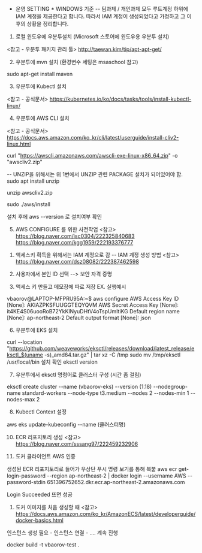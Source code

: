 * 운영 SETTING * WINDOWS 기준
-- 팀과제 / 개인과제 모두 루트계정 하위에 IAM 계정을 제공한다고 합니다. 
따라서 IAM 계정이 생성되었다고 가정하고 그 이후의 상황을 정리합니다. 

1. 로컬 윈도우에 우분투설치 (Microsoft 스토어에 윈도우용 우분투 설치) 

<참고 - 우분투 패키지 관리 툴> http://taewan.kim/tip/apt-apt-get/ 

2. 우분투에 mvn 설치 (환경변수 세팅은 msaschool 참고)

sudo apt-get install maven

3. 우분투에 Kubectl 설치

<참고 - 공식문서> https://kubernetes.io/ko/docs/tasks/tools/install-kubectl-linux/ 

4. 우분투에 AWS CLI 설치

<참고 - 공식문서> https://docs.aws.amazon.com/ko_kr/cli/latest/userguide/install-cliv2-linux.html

curl "https://awscli.amazonaws.com/awscli-exe-linux-x86_64.zip" -o "awscliv2.zip"

-- UNZIP을 위해서는 위 1번에서 UNZIP 관련 PACKAGE 설치가 되어있어야 함.
sudo apt install unzip

unzip awscliv2.zip

sudo ./aws/install

설치 후에 aws --version 로 설치여부 확인

5. AWS CONFIGURE 를 위한 사전작업
<참고> https://blog.naver.com/isc0304/222325840683
       https://blog.naver.com/kgg1959/222193376777

1) 액세스키 획득을 위해서는 IAM 계정으로 감
-- IAM 계정 생성 방법 
<참고> https://blog.naver.com/dsz08082/222387462598


2) 사용자에서 본인 ID 선택 --> 보안 자격 증명
3) 액세스 키 만들고 메모장에 따로 저장 
EX. 실행예시

vbaorov@LAPTOP-MFPRU95A:~$ aws configure
AWS Access Key ID [None]: AKIAZPKSFUUGGTEQYQVM
AWS Secret Access Key [None]: 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
Default region name [None]: ap-northeast-2
Default output format [None]: json


6. 우분투에 EKS 설치 

curl --location "https://github.com/weaveworks/eksctl/releases/download/latest_release/eksctl_$(uname -s)_amd64.tar.gz" | tar xz -C /tmp
sudo mv /tmp/eksctl /usr/local/bin
설치 확인
eksctl version

7. 우분투에서 eksctl 명령어로 클러스터 구성 (시간 좀 걸림)

eksctl create cluster --name (vbaorov-eks) --version (1.18) --nodegroup-name standard-workers --node-type t3.medium --nodes 2 --nodes-min 1 --nodes-max 2

8. Kubectl Context 설정

aws eks update-kubeconfig --name (클러스터명)

10. ECR 리포지토리 생성
<참고> https://blog.naver.com/sssang97/222459232906 

11. 도커 클라이언트 AWS 인증

생성된 ECR 리포지토리로 들어가 우상단 푸시 명령 보기를 통해 복붙
aws ecr get-login-password --region ap-northeast-2 | docker login --username AWS --password-stdin 651396752652.dkr.ecr.ap-northeast-2.amazonaws.com

Login Succeeded 뜨면 성공

1) 도커 이미지를 처음 생성할 때
<참고> https://docs.aws.amazon.com/ko_kr/AmazonECS/latest/developerguide/docker-basics.html

인스턴스 생성 필요 - 인스턴스 연결 - .... 계속 진행

docker build -t vbaorov-test .

